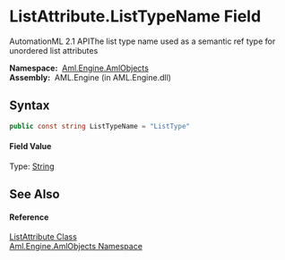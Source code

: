 ListAttribute.ListTypeName Field
================================
AutomationML 2.1 APIThe list type name used as a semantic ref type for unordered list attributes

  **Namespace:**  [Aml.Engine.AmlObjects][1]  
  **Assembly:**  AML.Engine (in AML.Engine.dll)

Syntax
------

```csharp
public const string ListTypeName = "ListType"
```

#### Field Value
Type: [String][2]

See Also
--------

#### Reference
[ListAttribute Class][3]  
[Aml.Engine.AmlObjects Namespace][1]  

[1]: ../README.md
[2]: https://docs.microsoft.com/dotnet/api/system.string
[3]: README.md
[4]: https://www.automationml.org
[5]: ../../icons/logoShade.png